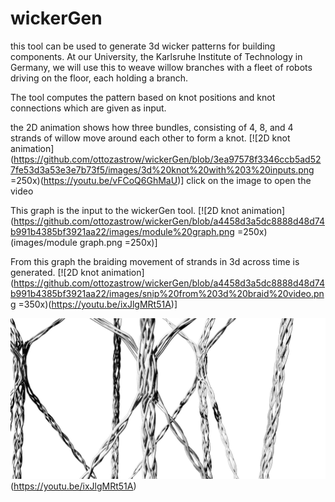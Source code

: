 # wickerGen
this tool can be used to generate 3d wicker patterns for building components. At our University, the Karlsruhe Institute of Technology in Germany, we will use this to weave willow branches with a fleet of robots driving on the floor, each holding a branch.

The tool computes the pattern based on knot positions and knot connections which are given as input.

the 2D animation shows how three bundles, consisting of 4, 8, and 4 strands of willow move around each other to form a knot.
[![2D knot animation](https://github.com/ottozastrow/wickerGen/blob/3ea97578f3346ccb5ad527fe53d3a53e3e7b73f5/images/3d%20knot%20with%203%20inputs.png =250x)(https://youtu.be/vFCoQ6GhMaU)]
click on the image to open the video


This graph is the input to the wickerGen tool.
[![2D knot animation](https://github.com/ottozastrow/wickerGen/blob/a4458d3a5dc8888d48d74b991b4385bf3921aa22/images/module%20graph.png =250x)(images/module graph.png =250x)]


From this graph the braiding movement of strands in 3d across time is generated.
[![2D knot animation](https://github.com/ottozastrow/wickerGen/blob/a4458d3a5dc8888d48d74b991b4385bf3921aa22/images/snip%20from%203d%20braid%20video.png =350x)(https://youtu.be/ixJlgMRt51A)]


![3d output](https://github.com/ottozastrow/wickerGen/blob/aa4d645499e42305e3c282427227b58d925d0c1f/images/3d%20braided%20visualization.jpeg)(https://youtu.be/ixJlgMRt51A)

